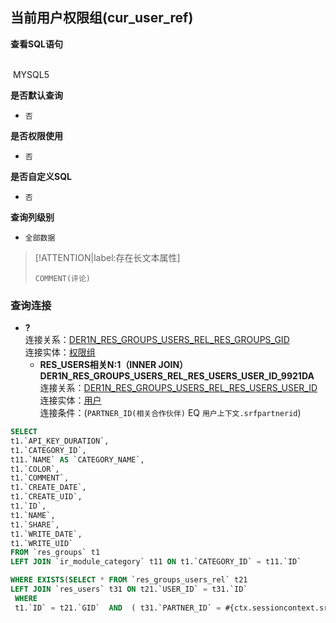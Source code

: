## 当前用户权限组(cur_user_ref) <!-- {docsify-ignore-all} -->



<p class="panel-title"><b>查看SQL语句</b></p>
<br>

<el-row>
&nbsp;<el-tag @click="MYSQL5 = true">MYSQL5</el-tag>
</el-row>

<br>
<p class="panel-title"><b>是否默认查询</b></p>

* `否`

<p class="panel-title"><b>是否权限使用</b></p>

* `否`

<p class="panel-title"><b>是否自定义SQL</b></p>

* `否`

<p class="panel-title"><b>查询列级别</b></p>

* `全部数据`

> [!ATTENTION|label:存在长文本属性]
>
> `COMMENT(评论)`




### 查询连接
* **?**<br>
连接关系：[DER1N_RES_GROUPS_USERS_REL_RES_GROUPS_GID](der/DER1N_RES_GROUPS_USERS_REL_RES_GROUPS_GID)<br>
连接实体：[权限组](module/base/res_groups)<br>
    * **RES_USERS相关N:1（INNER JOIN）DER1N_RES_GROUPS_USERS_REL_RES_USERS_USER_ID_9921DA**<br>
连接关系：[DER1N_RES_GROUPS_USERS_REL_RES_USERS_USER_ID](der/DER1N_RES_GROUPS_USERS_REL_RES_USERS_USER_ID)<br>
连接实体：[用户](module/base/res_users)<br>
连接条件：(`PARTNER_ID(相关合作伙伴)` EQ `用户上下文.srfpartnerid`)<br>




<el-dialog v-model="MYSQL5" title="MYSQL5">

```sql
SELECT
t1.`API_KEY_DURATION`,
t1.`CATEGORY_ID`,
t11.`NAME` AS `CATEGORY_NAME`,
t1.`COLOR`,
t1.`COMMENT`,
t1.`CREATE_DATE`,
t1.`CREATE_UID`,
t1.`ID`,
t1.`NAME`,
t1.`SHARE`,
t1.`WRITE_DATE`,
t1.`WRITE_UID`
FROM `res_groups` t1 
LEFT JOIN `ir_module_category` t11 ON t1.`CATEGORY_ID` = t11.`ID` 

WHERE EXISTS(SELECT * FROM `res_groups_users_rel` t21 
LEFT JOIN `res_users` t31 ON t21.`USER_ID` = t31.`ID` 
 WHERE 
 t1.`ID` = t21.`GID`  AND  ( t31.`PARTNER_ID` = #{ctx.sessioncontext.srfpartnerid} ) )
```

</el-dialog>

<script>
 const { createApp } = Vue
  createApp({
    data() {
      return {
                MYSQL5 : false
        
      }
    },
    methods: {
    }
  }).use(ElementPlus).mount('#app')
</script>